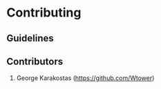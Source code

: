 Contributing
============

Guidelines
----------

Contributors
------------

1. George Karakostas (https://github.com/Wtower)
